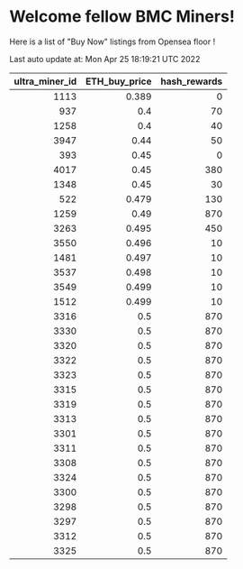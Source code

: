 # Welcome fellow BMC Miners!
Here is a list of "Buy Now" listings from Opensea floor !


Last auto update at: Mon Apr 25 18:19:21 UTC 2022


|   ultra_miner_id |   ETH_buy_price |   hash_rewards |
|-----------------:|----------------:|---------------:|
|             1113 |           0.389 |              0 |
|              937 |           0.4   |             70 |
|             1258 |           0.4   |             40 |
|             3947 |           0.44  |             50 |
|              393 |           0.45  |              0 |
|             4017 |           0.45  |            380 |
|             1348 |           0.45  |             30 |
|              522 |           0.479 |            130 |
|             1259 |           0.49  |            870 |
|             3263 |           0.495 |            450 |
|             3550 |           0.496 |             10 |
|             1481 |           0.497 |             10 |
|             3537 |           0.498 |             10 |
|             3549 |           0.499 |             10 |
|             1512 |           0.499 |             10 |
|             3316 |           0.5   |            870 |
|             3330 |           0.5   |            870 |
|             3320 |           0.5   |            870 |
|             3322 |           0.5   |            870 |
|             3323 |           0.5   |            870 |
|             3315 |           0.5   |            870 |
|             3319 |           0.5   |            870 |
|             3313 |           0.5   |            870 |
|             3301 |           0.5   |            870 |
|             3311 |           0.5   |            870 |
|             3308 |           0.5   |            870 |
|             3324 |           0.5   |            870 |
|             3300 |           0.5   |            870 |
|             3298 |           0.5   |            870 |
|             3297 |           0.5   |            870 |
|             3312 |           0.5   |            870 |
|             3325 |           0.5   |            870 |